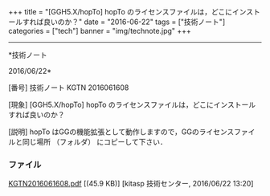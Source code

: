 ﻿+++
title = "[GGH5.X/hopTo] hopTo のライセンスファイルは，どこにインストールすれば良いのか？"
date = "2016-06-22"
tags = ["技術ノート"]
categories = ["tech"]
banner = "img/technote.jpg"
+++

-----------------------------------------------------------------------------------------------------------------------------

*技術ノート

2016/06/22*


[番号]
技術ノート KGTN 2016061608

[現象]
[GGH5.X/hopTo] hopTo
のライセンスファイルは，どこにインストールすれば良いのか？

[説明]
hopTo
はGGの機能拡張として動作しますので，GGのライセンスファイルと同じ場所
（フォルダ） にコピーして下さい．


### ファイル

 
 


[KGTN2016061608.pdf](http://techreport.kitasp.net/attachments/download/2715/KGTN2016061608.pdf)
 [(45.9 KB)] [kitasp 技術センター, 2016/06/22
13:20]


 


 

